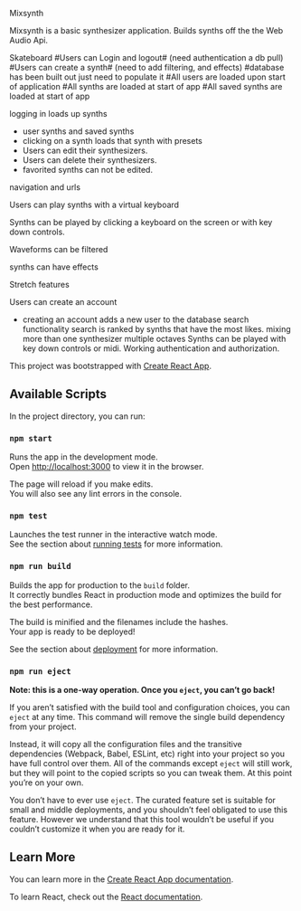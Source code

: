 Mixsynth

Mixsynth is a basic synthesizer application.
Builds synths off the the Web Audio Api.

Skateboard
#Users can Login and logout# (need authentication a db pull)
#Users can create a synth# (need to add filtering, and effects)
#database has been built out just need to populate it
#All users are loaded upon start of application
#All synths are loaded at start of app
#All saved synths are loaded at start of app

logging in loads up synths
- user synths and saved synths
- clicking on a synth loads that synth with presets
- Users can edit their synthesizers.
- Users can delete their synthesizers.
- favorited synths can not be edited.

navigation and urls

Users can play synths with a virtual keyboard


Synths can be played by clicking a keyboard on the screen or with key down controls.

Waveforms can be filtered

synths can have effects

Stretch features

Users can create an account
- creating an account adds a new user to the database
search functionality
search is ranked by synths that have the most likes.
mixing more than one synthesizer
multiple octaves
Synths can be played with  key down controls or midi.
Working authentication and authorization.




This project was bootstrapped with [Create React App](https://github.com/facebook/create-react-app).

## Available Scripts

In the project directory, you can run:

### `npm start`

Runs the app in the development mode.<br>
Open [http://localhost:3000](http://localhost:3000) to view it in the browser.

The page will reload if you make edits.<br>
You will also see any lint errors in the console.

### `npm test`

Launches the test runner in the interactive watch mode.<br>
See the section about [running tests](https://facebook.github.io/create-react-app/docs/running-tests) for more information.

### `npm run build`

Builds the app for production to the `build` folder.<br>
It correctly bundles React in production mode and optimizes the build for the best performance.

The build is minified and the filenames include the hashes.<br>
Your app is ready to be deployed!

See the section about [deployment](https://facebook.github.io/create-react-app/docs/deployment) for more information.

### `npm run eject`

**Note: this is a one-way operation. Once you `eject`, you can’t go back!**

If you aren’t satisfied with the build tool and configuration choices, you can `eject` at any time. This command will remove the single build dependency from your project.

Instead, it will copy all the configuration files and the transitive dependencies (Webpack, Babel, ESLint, etc) right into your project so you have full control over them. All of the commands except `eject` will still work, but they will point to the copied scripts so you can tweak them. At this point you’re on your own.

You don’t have to ever use `eject`. The curated feature set is suitable for small and middle deployments, and you shouldn’t feel obligated to use this feature. However we understand that this tool wouldn’t be useful if you couldn’t customize it when you are ready for it.

## Learn More

You can learn more in the [Create React App documentation](https://facebook.github.io/create-react-app/docs/getting-started).

To learn React, check out the [React documentation](https://reactjs.org/).
